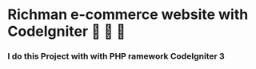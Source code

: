 # Richman e-commerce website with CodeIgniter :slightly_smiling_face: :slightly_smiling_face: :slightly_smiling_face:

### I do this Project with with PHP ramework CodeIgniter 3
